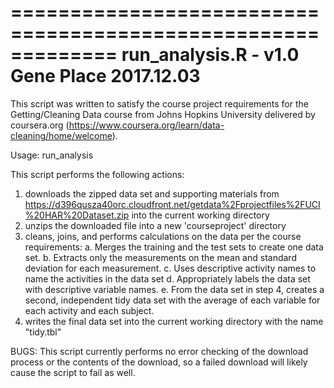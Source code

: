 =============================================================
run_analysis.R - v1.0
Gene Place
2017.12.03
=============================================================

This script was written to satisfy the course project requirements
for the Getting/Cleaning Data course from Johns Hopkins University
delivered by coursera.org (https://www.coursera.org/learn/data-cleaning/home/welcome).

Usage: run_analysis

This script performs the following actions:
1. downloads the zipped data set and supporting materials from https://d396qusza40orc.cloudfront.net/getdata%2Fprojectfiles%2FUCI%20HAR%20Dataset.zip
	into the current working directory
2. unzips the downloaded file into a new 'courseproject' directory
3.  cleans, joins, and performs calculations on the data per the course requirements:
	a. Merges the training and the test sets to create one data set.
    	b. Extracts only the measurements on the mean and standard deviation for each measurement.
    	c. Uses descriptive activity names to name the activities in the data set
    	d. Appropriately labels the data set with descriptive variable names.
    	e. From the data set in step 4, creates a second, independent tidy data set with the average of each variable for each activity and each subject.
4. writes the final data set into the current working directory with the name "tidy.tbl"

BUGS:
This script currently performs no error checking of the download process or the contents of the download, so a failed download will likely cause the script to 
fail as well.
